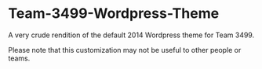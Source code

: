 Team-3499-Wordpress-Theme
=========================

A very crude rendition of the default 2014 Wordpress theme for Team 3499.

Please note that this customization may not be useful to other people or teams.